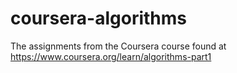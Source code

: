 # coursera-algorithms

The assignments from the Coursera course found at https://www.coursera.org/learn/algorithms-part1